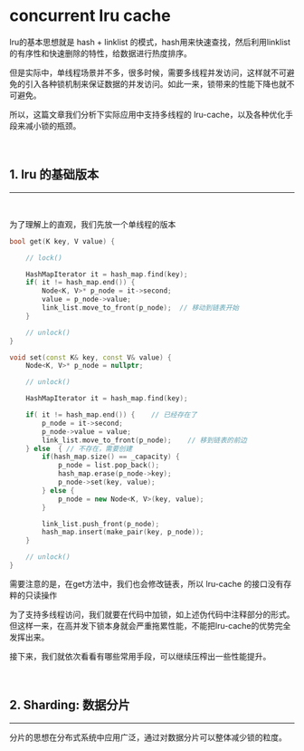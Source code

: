 # concurrent lru cache

lru的基本思想就是 hash + linklist 的模式，hash用来快速查找，然后利用linklist 的有序性和快速删除的特性，给数据进行热度排序。

但是实际中，单线程场景并不多，很多时候，需要多线程并发访问，这样就不可避免的引入各种锁机制来保证数据的并发访问。如此一来，锁带来的性能下降也就不可避免。

所以，这篇文章我们分析下实际应用中支持多线程的 lru-cache，以及各种优化手段来减小锁的瓶颈。

<br>

## 1. lru 的基础版本

----

<br>

为了理解上的直观，我们先放一个单线程的版本

```cpp
bool get(K key, V value) {

    // lock()

    HashMapIterator it = hash_map.find(key);
    if( it != hash_map.end()) {
        Node<K, V>* p_node = it->second;
        value = p_node->value;
        link_list.move_to_front(p_node);  // 移动到链表开始
    }

    // unlock()
}

void set(const K& key, const V& value) {    
    Node<K, V>* p_node = nullptr;

    // unlock()

    HashMapIterator it = hash_map.find(key);

    if( it != hash_map.end()) {    // 已经存在了
        p_node = it->second;
        p_node->value = value;
        link_list.move_to_front(p_node);    // 移到链表的前边
    } else  { // 不存在，需要创建
        if(hash_map.size() == _capacity) {
            p_node = list.pop_back();
            hash_map.erase(p_node->key);
            p_node->set(key, value);
        } else {
            p_node = new Node<K, V>(key, value);
        }

        link_list.push_front(p_node);
        hash_map.insert(make_pair(key, p_node));
    }

    // unlock()
}
```

需要注意的是，在get方法中，我们也会修改链表，所以 lru-cache 的接口没有存粹的只读操作

为了支持多线程访问，我们就要在代码中加锁，如上述伪代码中注释部分的形式。但这样一来，在高并发下锁本身就会严重拖累性能，不能把lru-cache的优势完全发挥出来。

接下来，我们就依次看看有哪些常用手段，可以继续压榨出一些性能提升。

<br>

## 2. Sharding: 数据分片

----



分片的思想在分布式系统中应用广泛，通过对数据分片可以整体减少锁的粒度。
